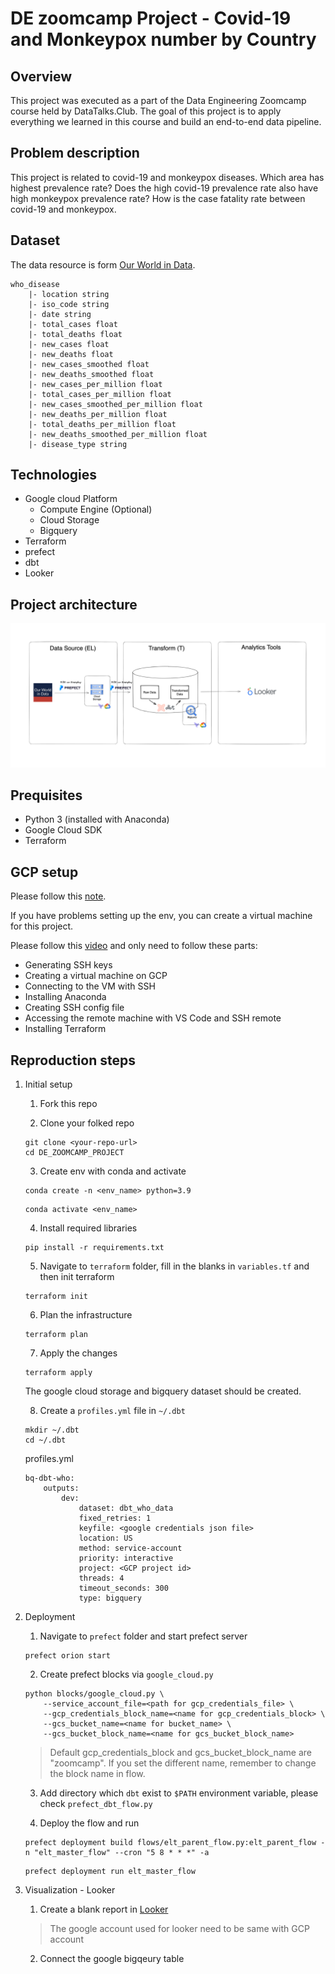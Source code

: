 # DE zoomcamp Project - Covid-19 and Monkeypox number by Country

## Overview

This project was executed as a part of the Data Engineering Zoomcamp course held by DataTalks.Club. The goal of this project is to apply everything we learned in this course and build an end-to-end data pipeline.

## Problem description

This project is related to covid-19 and monkeypox diseases. Which area has highest prevalence rate? Does the high covid-19 prevalence rate also have high monkeypox prevalence rate? How is the case fatality rate between covid-19 and monkeypox.

## Dataset

The data resource is form [Our World in Data](https://github.com/owid).

```
who_disease  
	|- location string
	|- iso_code string
	|- date string
	|- total_cases float
	|- total_deaths float
	|- new_cases float
	|- new_deaths float
	|- new_cases_smoothed float
	|- new_deaths_smoothed float
	|- new_cases_per_million float
	|- total_cases_per_million float
	|- new_cases_smoothed_per_million float
	|- new_deaths_per_million float
    |- total_deaths_per_million float
	|- new_deaths_smoothed_per_million float
	|- disease_type string
```

## Technologies

- Google cloud Platform
  - Compute Engine (Optional)
  - Cloud Storage
  - Bigquery
- Terraform
- prefect
- dbt
- Looker

## Project architecture

![Project architecture](image/de-zoomcamp_project_flow_chart.png)  

## Prequisites

- Python 3 (installed with Anaconda)
- Google Cloud SDK
- Terraform

## GCP setup

Please follow this [note](https://github.com/ziritrion/dataeng-zoomcamp/blob/main/notes/1_intro.md#user-content-gcp-initial-setup).
  
If you have problems setting up the env, you can create a virtual machine for this project.  

Please follow this [video](https://www.youtube.com/watch?v=ae-CV2KfoN0&list=PL3MmuxUbc_hJed7dXYoJw8DoCuVHhGEQb) and only need to follow these parts:  
- Generating SSH keys
- Creating a virtual machine on GCP
- Connecting to the VM with SSH
- Installing Anaconda
- Creating SSH config file
- Accessing the remote machine with VS Code and SSH remote
- Installing Terraform
  
## Reproduction steps

1. Initial setup  

	1. Fork this repo

	2. Clone your folked repo

	```
	git clone <your-repo-url>
	cd DE_ZOOMCAMP_PROJECT
	```

	3. Create env with conda and activate

	```
	conda create -n <env_name> python=3.9
	```
	```
	conda activate <env_name>
	```

	4. Install required libraries

	```
	pip install -r requirements.txt
	```

	5. Navigate to `terraform` folder, fill in the blanks in `variables.tf` and then init terraform

	```
	terraform init
	```
  
	6. Plan the infrastructure

	```
	terraform plan
	```
  
	7. Apply the changes

	```
	terraform apply
	```
	The google cloud storage and bigquery dataset should be created.

	8. Create a `profiles.yml` file in `~/.dbt`

	```
	mkdir ~/.dbt
	cd ~/.dbt
	```
	profiles.yml
	```
	bq-dbt-who:
		outputs:
			dev:
				dataset: dbt_who_data
				fixed_retries: 1
				keyfile: <google credentials json file>
				location: US
				method: service-account
				priority: interactive
				project: <GCP project id>
				threads: 4
				timeout_seconds: 300
				type: bigquery
	```  

2. Deployment  

	1. Navigate to `prefect` folder and start prefect server

	```
	prefect orion start
	```

	2. Create prefect blocks via `google_cloud.py`

	```
	python blocks/google_cloud.py \
		--service_account_file=<path for gcp_credentials_file> \
		--gcp_credentials_block_name=<name for gcp_credentials_block> \ 
		--gcs_bucket_name=<name for bucket_name> \
		--gcs_bucket_block_name=<name for gcs_bucket_block_name>
	```
	> Default gcp_credentials_block and gcs_bucket_block_name are "zoomcamp". 
	> If you set the different name, remember to change the block name in flow.

	3. Add directory which `dbt` exist to `$PATH` environment variable, please check `prefect_dbt_flow.py`
  
	4. Deploy the flow and run

	```
	prefect deployment build flows/elt_parent_flow.py:elt_parent_flow -n "elt_master_flow" --cron "5 8 * * *" -a
	```
	```
	prefect deployment run elt_master_flow
	```

3. Visualization - Looker

	1. Create a blank report in [Looker](https://lookerstudio.google.com/u/1/navigation/reporting)
	> The google account used for looker need to be same with GCP account

	2. Connect the google bigqeury table
	